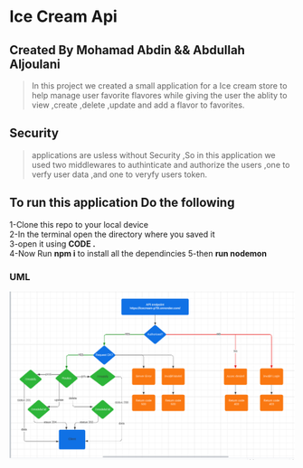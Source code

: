# Ice Cream  Api

## Created By Mohamad Abdin && Abdullah Aljoulani 

> In this project we created a small application for a Ice cream store to help manage user favorite flavores while giving the user the ablity to view ,create ,delete ,update and add a flavor to favorites.

## Security

>applications are usless without Security ,So in this application we used two middlewares to authinticate and authorize the users ,one to verfy user data ,and one to veryfy users token.

## To run this application Do the following

1-Clone this repo to your local device\
2-In the terminal open the directory where you saved it \
3-open it using **CODE .** \
4-Now Run **npm i** to install all the dependincies
5-then **run nodemon**

### UML

![UML](./assets//uml.png)